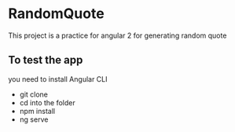 # RandomQuote
This project is a practice for angular 2 for generating random quote 

## To test the app 
you need to install Angular CLI


- git clone
- cd into the folder 
- npm install 
- ng serve





